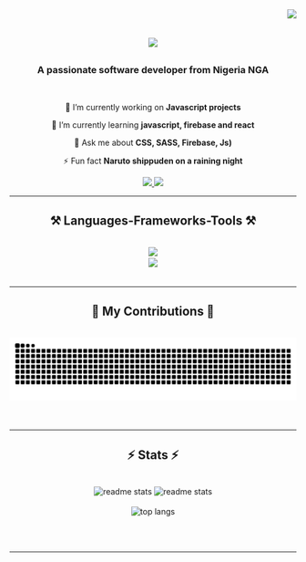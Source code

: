 <img align="right" src="https://visitor-badge.laobi.icu/badge?page_id=bos-code.bos-code" />

<h1 align="center">
    <img src="https://readme-typing-svg.herokuapp.com/?font=Righteous&size=35&center=true&vCenter=true&width=500&height=70&duration=4000&lines=Hi+There!+👋;+I'm+Chidera+okonkwo!;" />
</h1>

<h3 align="center">A passionate software developer from Nigeria NGA</h3>

<br/>

<div align="center">
 
 🔭 I’m currently working on **Javascript projects**
 
 🌱 I’m currently learning **javascript, firebase and react**

💬 Ask me about **CSS, SASS, Firebase, Js)**

⚡ Fun fact **Naruto shippuden on a raining night**

 </div>
 
<div align="center"> 
  <a href="mailto:chidera9713@gmail.com">
    <img src="https://img.shields.io/badge/Gmail-333333?style=for-the-badge&logo=gmail&logoColor=red" />
  </a>

  <a href="https://bos-code.github.io" target="_blank">
     <img src="https://img.shields.io/badge/Portfolio-FF5722?style=for-the-badge&logo=todoist&logoColor=white" target="_blank" /> <!-- sqlite, safari, google-chrome are other good icon options -->
  </a>
</div>

 <hr/>
 
<h2 align="center">⚒️ Languages-Frameworks-Tools ⚒️</h2>
<br/>
<div align="center" >
    <img src="https://skillicons.dev/icons?i=bootstrap,tailwind,less,html,css,vscode,github,figma,git," /><br>
    <img src="https://skillicons.dev/icons?i=python,javascript,firebase,react" /><br>
</div>

<br/>
<hr/>

<div align="center">
  <h2>🐍 My Contributions 🐍</h2>
  <br>
 <img alt="snake eating my contributions" src="https://raw.githubusercontent.com/bos-code/bos-code/output/github-contribution-grid-snake.svg" />
  <br/><br/><br/>
</div>

<hr/>

<h2 align="center">⚡ Stats ⚡</h2>
<br>
<div align=center>
  <img width=390 src="https://github-readme-stats.vercel.app/api?username=bos-code&count_private=true&show_icons=true&theme=react&rank_icon=github&border_radius=10" alt="readme stats" />
 <img width=390 src="https://github-readme-streak-stats.herokuapp.com/?user=bos-code&count_private=true&show_icons=true&theme=react&rank_icon=github&border_radius=10" alt="readme stats" />
  <br/>
  <br/>
  <img width=325 align="center"  src="https://github-readme-stats.vercel.app/api/top-langs?username=bos-code&hide=HTML&langs_count=8&layout=compact&theme=react&border_radius=10&size_weight=0.5&count_weight=0.5&exclude_repo=github-readme-stats" alt="top langs" />
</div>

<br/><br/>

<hr/>

<br/>


